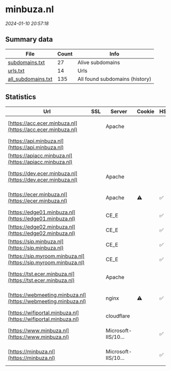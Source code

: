 # minbuza.nl
*2024-01-10 20:57:18*
## Summary data
| File       | Count | Info |
|------------|-------|------|
|[subdomains.txt](/data/minbuza.nl/subdomains.txt)|27|Alive subdomains|
|[urls.txt](/data/minbuza.nl/urls.txt)|14|Urls|
|[all_subdomains.txt](/data/minbuza.nl/all_subdomains.txt)|135|All found subdomains (history)|
## Statistics
| Url | SSL | Server | Cookie | HSTS | CSP | XFO | XXP | RP | Tech |Title |
|------------|-------|------|------|------|------|------|------|------|------|------|
|[https://acc.ecer.minbuza.nl](https://acc.ecer.minbuza.nl)| |Apache| | | | | |:white_check_mark: |Apache HTTP Serv...|403 Forbidden|
|[https://api.minbuza.nl](https://api.minbuza.nl)| || | | | | |:white_check_mark: |||
|[https://apiacc.minbuza.nl](https://apiacc.minbuza.nl)| || | | | | |:white_check_mark: |||
|[https://dev.ecer.minbuza.nl](https://dev.ecer.minbuza.nl)| |Apache| | | | | |:white_check_mark: |Apache HTTP Serv...|403 Forbidden|
|[https://ecer.minbuza.nl](https://ecer.minbuza.nl)| |Apache|:warning: |:white_check_mark: |:warning: |:white_check_mark: |:white_check_mark: |:white_check_mark: |Apache HTTP Serv...|Home | Expertise...|
|[https://edge01.minbuza.nl](https://edge01.minbuza.nl)| |CE_E| |:white_check_mark: | | | |:white_check_mark: |HSTS|Bad Request|
|[https://edge02.minbuza.nl](https://edge02.minbuza.nl)| |CE_E| |:white_check_mark: | | | |:white_check_mark: |HSTS|Bad Request|
|[https://sip.minbuza.nl](https://sip.minbuza.nl)| |CE_E| |:white_check_mark: | | | |:white_check_mark: |HSTS|Bad Request|
|[https://sip.myroom.minbuza.nl](https://sip.myroom.minbuza.nl)| |CE_E| |:white_check_mark: | | | |:white_check_mark: |HSTS|Bad Request|
|[https://tst.ecer.minbuza.nl](https://tst.ecer.minbuza.nl)| |Apache| | | | | |:white_check_mark: |Apache HTTP Serv...|403 Forbidden|
|[https://webmeeting.minbuza.nl](https://webmeeting.minbuza.nl)| |nginx|:warning: |:white_check_mark: |:warning: |:white_check_mark: | |:white_check_mark: |HSTS Nginx|Cisco Meeting Se...|
|[https://wifiportal.minbuza.nl](https://wifiportal.minbuza.nl)| |cloudflare| | | | | |:white_check_mark: |Cloudflare|403 Forbidden|
|[https://www.minbuza.nl](https://www.minbuza.nl)| |Microsoft-IIS/10...| |:white_check_mark: |:warning: |:white_check_mark: |:white_check_mark: |:white_check_mark: |Azure HSTS IIS:1...|Document Moved|
|[https://minbuza.nl](https://minbuza.nl)| |Microsoft-IIS/10...| |:white_check_mark: |:warning: |:white_check_mark: |:white_check_mark: |:white_check_mark: |Azure HSTS IIS:1...|Document Moved|